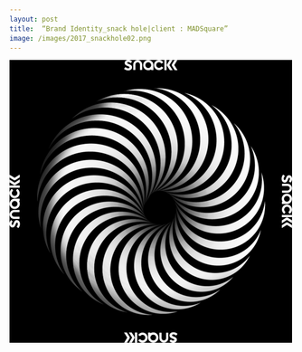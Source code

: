 ```yaml
---
layout: post
title:  “Brand Identity_snack hole|client : MADSquare”
image: /images/2017_snackhole02.png
---
```

![2017_snackhole02.png](/images/2017_snackhole02.png)
